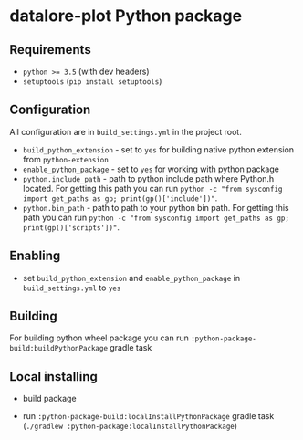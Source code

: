 # datalore-plot Python package

## Requirements

* `python >= 3.5` (with dev headers)
* `setuptools` (`pip install setuptools`)


## Configuration

All configuration are in `build_settings.yml` in the project root.

* `build_python_extension` - set to `yes` for building native python extension from `python-extension`
* `enable_python_package` - set to `yes` for working with python package
* `python.include_path` - path to python include path where Python.h located. 
For getting this path you can run `python -c "from sysconfig import get_paths as gp; print(gp()['include'])"`.
* `python.bin_path` - path to path to your python bin path. 
For getting this path you can run `python -c "from sysconfig import get_paths as gp; print(gp()['scripts'])"`.


## Enabling

* set `build_python_extension` and `enable_python_package` in `build_settings.yml` to `yes`


## Building

For building python wheel package you can run `:python-package-build:buildPythonPackage` gradle task


## Local installing

* build package

* run `:python-package-build:localInstallPythonPackage` gradle task (`./gradlew :python-package:localInstallPythonPackage`)